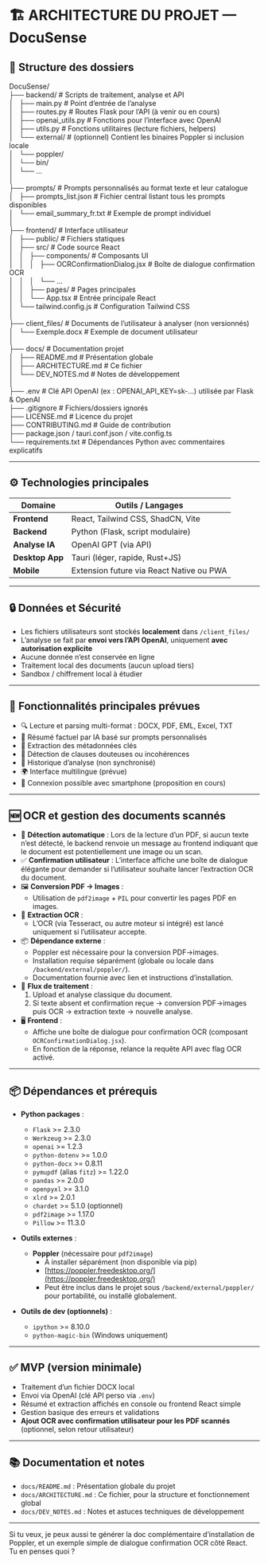 # 🏗️ ARCHITECTURE DU PROJET — DocuSense

## 📁 Structure des dossiers

DocuSense/  
├── backend/ # Scripts de traitement, analyse et API  
│   ├── main.py # Point d’entrée de l’analyse  
│   ├── routes.py # Routes Flask pour l’API (à venir ou en cours)  
│   ├── openai_utils.py # Fonctions pour l’interface avec OpenAI  
│   ├── utils.py # Fonctions utilitaires (lecture fichiers, helpers)  
│   └── external/          # (optionnel) Contient les binaires Poppler si inclusion locale  
│       └── poppler/  
│           └── bin/  
│               └── ...  
│  
├── prompts/ # Prompts personnalisés au format texte et leur catalogue  
│   ├── prompts_list.json # Fichier central listant tous les prompts disponibles  
│   └── email_summary_fr.txt # Exemple de prompt individuel  
│  
├── frontend/ # Interface utilisateur  
│   ├── public/ # Fichiers statiques  
│   ├── src/ # Code source React  
│   │   ├── components/ # Composants UI  
│   │   │   ├── OCRConfirmationDialog.jsx  # Boîte de dialogue confirmation OCR  
│   │   │   └── ...  
│   │   ├── pages/ # Pages principales  
│   │   └── App.tsx # Entrée principale React  
│   └── tailwind.config.js # Configuration Tailwind CSS  
│  
├── client_files/ # Documents de l’utilisateur à analyser (non versionnés)  
│   └── Exemple.docx # Exemple de document utilisateur  
│  
├── docs/ # Documentation projet  
│   ├── README.md # Présentation globale  
│   ├── ARCHITECTURE.md # Ce fichier  
│   └── DEV_NOTES.md # Notes de développement  
│  
├── .env # Clé API OpenAI (ex : OPENAI_API_KEY=sk-...) utilisée par Flask & OpenAI  
├── .gitignore # Fichiers/dossiers ignorés  
├── LICENSE.md # Licence du projet  
├── CONTRIBUTING.md # Guide de contribution  
├── package.json / tauri.conf.json / vite.config.ts  
└── requirements.txt # Dépendances Python avec commentaires explicatifs  

---

## ⚙️ Technologies principales

| Domaine        | Outils / Langages                         |
|----------------|------------------------------------------|
| **Frontend**   | React, Tailwind CSS, ShadCN, Vite        |
| **Backend**    | Python (Flask, script modulaire)         |
| **Analyse IA** | OpenAI GPT (via API)                      |
| **Desktop App**| Tauri (léger, rapide, Rust+JS)            |
| **Mobile**     | Extension future via React Native ou PWA |

---

## 🔒 Données et Sécurité

- Les fichiers utilisateurs sont stockés **localement** dans `/client_files/`  
- L’analyse se fait par **envoi vers l’API OpenAI**, uniquement **avec autorisation explicite**  
- Aucune donnée n’est conservée en ligne  
- Traitement local des documents (aucun upload tiers)  
- Sandbox / chiffrement local à étudier  

---

## 🔄 Fonctionnalités principales prévues

- 🔍 Lecture et parsing multi-format : DOCX, PDF, EML, Excel, TXT  
- 🧠 Résumé factuel par IA basé sur prompts personnalisés  
- 📌 Extraction des métadonnées clés  
- 🚩 Détection de clauses douteuses ou incohérences  
- 📁 Historique d’analyse (non synchronisé)  
- 🌍 Interface multilingue (prévue)  
- 📡 Connexion possible avec smartphone (proposition en cours)  

---

## 🆕 OCR et gestion des documents scannés

- 🔎 **Détection automatique** : Lors de la lecture d’un PDF, si aucun texte n’est détecté, le backend renvoie un message au frontend indiquant que le document est potentiellement une image ou un scan.  
- ✅ **Confirmation utilisateur** : L’interface affiche une boîte de dialogue élégante pour demander si l’utilisateur souhaite lancer l’extraction OCR du document.  
- 🖼️ **Conversion PDF → Images** :  
  - Utilisation de `pdf2image` + `PIL` pour convertir les pages PDF en images.  
- 📝 **Extraction OCR** :  
  - L’OCR (via Tesseract, ou autre moteur si intégré) est lancé uniquement si l’utilisateur accepte.  
- 📦 **Dépendance externe** :  
  - Poppler est nécessaire pour la conversion PDF→images.  
  - Installation requise séparément (globale ou locale dans `/backend/external/poppler/`).  
  - Documentation fournie avec lien et instructions d’installation.  
- 🔄 **Flux de traitement** :  
  1. Upload et analyse classique du document.  
  2. Si texte absent et confirmation reçue → conversion PDF→images puis OCR → extraction texte → nouvelle analyse.  
- 🖥️ **Frontend** :  
  - Affiche une boîte de dialogue pour confirmation OCR (composant `OCRConfirmationDialog.jsx`).  
  - En fonction de la réponse, relance la requête API avec flag OCR activé.

---

## 📦 Dépendances et prérequis

- **Python packages** :  
  - `Flask` >= 2.3.0  
  - `Werkzeug` >= 2.3.0  
  - `openai` >= 1.2.3  
  - `python-dotenv` >= 1.0.0  
  - `python-docx` >= 0.8.11  
  - `pymupdf` (alias `fitz`) >= 1.22.0  
  - `pandas` >= 2.0.0  
  - `openpyxl` >= 3.1.0  
  - `xlrd` >= 2.0.1  
  - `chardet` >= 5.1.0 (optionnel)  
  - `pdf2image` >= 1.17.0  
  - `Pillow` >= 11.3.0  

- **Outils externes** :  
  - **Poppler** (nécessaire pour `pdf2image`)  
    - À installer séparément (non disponible via pip)  
    - [https://poppler.freedesktop.org/](https://poppler.freedesktop.org/)  
    - Peut être inclus dans le projet sous `/backend/external/poppler/` pour portabilité, ou installé globalement.  

- **Outils de dev (optionnels)** :  
  - `ipython` >= 8.10.0  
  - `python-magic-bin` (Windows uniquement)  

---

## ✅ MVP (version minimale)

- Traitement d’un fichier DOCX local  
- Envoi via OpenAI (clé API perso via `.env`)  
- Résumé et extraction affichés en console ou frontend React simple  
- Gestion basique des erreurs et validations  
- **Ajout OCR avec confirmation utilisateur pour les PDF scannés** (optionnel, selon retour utilisateur)

---

## 📚 Documentation et notes

- `docs/README.md` : Présentation globale du projet  
- `docs/ARCHITECTURE.md` : Ce fichier, pour la structure et fonctionnement global  
- `docs/DEV_NOTES.md` : Notes et astuces techniques de développement  

---

Si tu veux, je peux aussi te générer la doc complémentaire d’installation de Poppler, et un exemple simple de dialogue confirmation OCR côté React.  
Tu en penses quoi ?  
